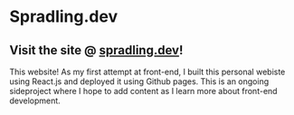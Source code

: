 # Spradling.dev

## Visit the site @ [spradling.dev](spradling.dev)!

This website! As my first attempt at front-end, I built this personal webiste using React.js and deployed it using Github pages. This is an ongoing sideproject where I hope to add content as I learn more about front-end development.
